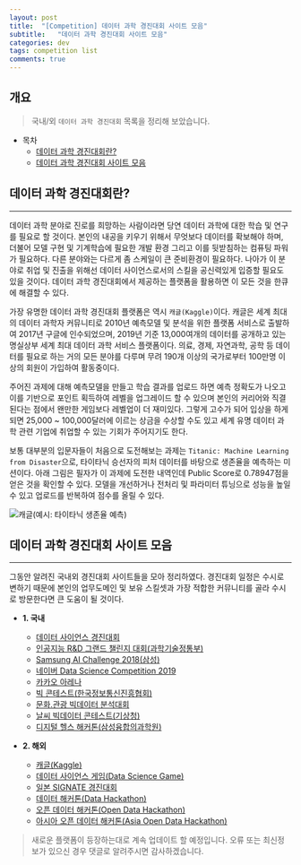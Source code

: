 ```yaml
---
layout: post
title:  "[Competition] 데이터 과학 경진대회 사이트 모음"
subtitle:   "데이터 과학 경진대회 사이트 모음"
categories: dev
tags: competition list
comments: true
---
```


## 개요
> 국내/외 `데이터 과학 경진대회` 목록을 정리해 보았습니다.

- 목차
	- [데이터 과학 경진대회란?](#데이터-과학-경진대회란) 
	- [데이터 과학 경진대회 사이트 모음](#데이터-과학-경진대회-사이트-모음)

## 데이터 과학 경진대회란?
---
데이터 과학 분야로 진로를 희망하는 사람이라면 당연 데이터 과학에 대한 학습 및 연구를 필요로 할 것이다. 본인의 내공을 키우기 위해서 무엇보다 데이터를 확보해야 하며, 더불어 모델 구현 및 기계학습에 필요한 개발 환경 그리고 이를 뒷받침하는 컴퓨팅 파워가 필요하다. 다른 분야와는 다르게 좀 스케일이 큰 준비환경이 필요하다. 나아가 이 분야로 취업 및 진출을 위해선 데이터 사이언스로서의 스킬을 공신력있게 입증할 필요도 있을 것이다. 데이터 과학 경진대회에서 제공하는 플랫폼을 활용하면 이 모든 것을 한큐에 해결할 수 있다.

가장 유명한 데이터 과학 경진대회 플랫폼은 역시 `캐글(Kaggle)`이다. 캐글은 세계 최대의 데이터 과학자 커뮤니티로 2010년 예측모델 및 분석을 위한 플랫폼 서비스로 출발하여 2017년 구글에 인수되었으며, 2019년 기준 13,000여개의 데이터를 공개하고 있는 명실상부 세계 최대 데이터 과학 서비스 플랫폼이다. 의료, 경제, 자연과학, 공학 등 데이터를 필요로 하는 거의 모든 분야를 다루며 무려 190개 이상의 국가로부터 100만명 이상의 회원이 가입하여 활동중이다.

주어진 과제에 대해 예측모델을 만들고 학습 결과를 업로드 하면 예측 정확도가 나오고 이를 기반으로 포인트 획득하여 레벨을 업그레이드 할 수 있으며 본인의 커리어와 직결된다는 점에서 왠만한 게임보다 레벨업이 더 재미있다. 그렇게 고수가 되어 입상을 하게되면 25,000 ~ 100,000달러에 이르는 상금을 수상할 수도 있고 세계 유명 데이터 과학 관련 기업에 취업할 수 있는 기회가 주어지기도 한다. 

보통 대부분의 입문자들이 처음으로 도전해보는 과제는 `Titanic: Machine Learning from Disaster`으로, 타이타닉 승선자의 피처 데이터를 바탕으로 생존율을 예측하는 미션이다. 아래 그림은 필자가 이 과제에 도전한 내역인데 Public Score로 0.78947점을 얻은 것을 확인할 수 있다. 모델을 개선하거나 전처리 및 파라미터 튜닝으로 성능을 높일 수 있고 업로드를 반복하여 점수를 올릴 수 있다.  
  
![캐글(예시: 타이타닉 생존율 예측)](https://theorydb.github.io/assets/img/dev/competition/2019-06-23-dev-competition-list-1.jpg)
  

## 데이터 과학 경진대회 사이트 모음
---
그동안 알려진 국내외 경진대회 사이트들을 모아 정리하였다. 경진대회 일정은 수시로 변하기 때문에 본인의 업무도메인 및 보유 스킬셋과 가장 적합한 커뮤니티를 골라 수시로 방문한다면 큰 도움이 될 것이다.
 
- __1. 국내__
  - [데이터 사이언스 경진대회](http://dacon.io/)
  - [인공지능 R&D 그랜드 챌린지 대회(과학기술정통부)](https://www.ai-challenge.kr/)
  - [Samsung AI Challenge 2018(삼성)](https://research.samsung.com/aichallenge/data)
  - [네이버 Data Science Competition 2019](http://stat.snu.ac.kr/sri/kor/document/board/notice.php?id=7)
  - [카카오 아레나](https://arena.kakao.com/)
  - [빅 콘테스트(한국정보통신진흥협회)](http://bigcontest.or.kr/)
  - [문화.관광 빅데이터 분석대회](http://www.tourbigdata.kr/)
  - [날씨 빅데이터 콘테스트(기상청)](http://big.kma.go.kr/contest)  
  - [디지털 헬스 해커톤(삼성융합의과학원)](https://www.digitalhealthhack.org/)
  
- __2. 해외__
  - [캐글(Kaggle)](https://www.kaggle.com/)  
  - [데이터 사이언스 게임(Data Science Game)](https://datasciencegame.com/)
  - [일본 SIGNATE 경진대회](https://signate.jp/competitions)
  - [데이터 해커톤(Data Hackathon)](https://datahack.analyticsvidhya.com/)
  - [오픈 데이터 해커톤(Open Data Hackathon)](http://opendatacy.com/)
  - [아시아 오픈 데이터 해커톤(Asia Open Data Hackathon)](http://odhack.asia/) 

> 새로운 플랫폼이 등장하는대로 계속 업데이트 할 예정입니다. 오류 또는 최신정보가 있으신 경우 댓글로 알려주시면 감사하겠습니다.